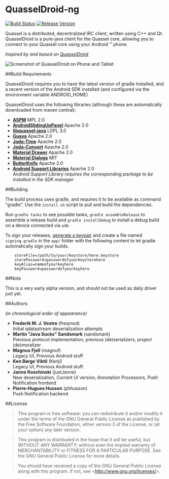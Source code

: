 # QuasselDroid-ng

[![Build Status](https://img.shields.io/jenkins/s/https/ci.kuschku.de/QuasselDroid-ng.svg)](https://ci.kuschku.de/job/QuasselDroid-ng/)
[![Release Version](http://github-release-version.herokuapp.com/github/justjanne/QuasselDroid-ng/release.svg?style=flat)](https://github.com/justjanne/QuasselDroid-ng/releases)

Quassel is a distributed, decentralized IRC client, written using C++ and Qt.
QuasselDroid is a pure-java client for the Quassel core, allowing you to connect
to your Quassel core using your Android ™ phone.

*Inspired by and based on [QuasselDroid](https://github.com/sandsmark/QuasselDroid)*

![Screenshot of QuasselDroid on Phone and Tablet](https://projects.kuschku.de/quasseldroid/assets/devices.png)

##Build Requirements

QuasselDroid requires you to have the latest version of gradle installed, and 
a recent version of the Android SDK installed (and configured via the
environment variable ANDROID_HOME)

QuasselDroid uses the following libraries (although these are automatically
downloaded from maven central):

* [**ASPM**](https://github.com/justjanne/aspm)
  MPL 2.0
* [**AndroidSlidingUpPanel**](https://github.com/justjanne/AndroidSlidingUpPanel)
  Apache 2.0
* [**libquassel-java**](https://github.com/justjanne/libquassel-java)
  LGPL 3.0
* [**Guava**](https://github.com/google/guava)
  Apache 2.0
* [**Joda-Time**](https://github.com/JodaOrg/joda-time/)
  Apache 2.0
* [**Joda-Convert**](https://github.com/JodaOrg/joda-convert)
  Apache 2.0
* [**Material Drawer**](https://github.com/mikepenz/MaterialDrawer)
  Apache 2.0
* [**Material Dialogs**](https://github.com/google/guava)
  MIT
* [**ButterKnife**](https://github.com/JakeWharton/butterknife/)
  Apache 2.0
* [**Android Support Libraries**](http://developer.android.com/tools/support-library/index.html)
  Apache 2.0  
  *Android Support Library requires the corresponding package to be installed in
  the SDK manager*

##Building

The build process uses gradle, and requires it to be available as command
"gradle". Use the `install.sh` script to pull and build the dependencies.

Run `gradle tasks` to see possible tasks, `gradle assembleRelease` to assemble a
release build and `gradle installDebug` to install a debug build on a device
connected via `adb`.

To sign your releases, [generate a keypair](http://developer.android.com/tools/publishing/app-signing.html)
and create a file named `signing.gradle` in the `app/` folder with the following
content to let gradle automatically sign your builds.

```
    storeFile=/path/to/your/keystore/here.keystore
    storePassword=passwordofyourkeystorehere
    keyAlias=nameofyourkeyhere
    keyPassword=passwordofyourkeyhere
```

##Note

This is a very early alpha version, and should not be used as daily driver
just yet.

##Authors

*(in chronological order of appearance)*

* **Frederik M. J. Vestre** (freqmod)  
  Initial qdatastream deserialization attempts
* **Martin "Java Sucks" Sandsmark** (sandsmark)  
  Previous protocol implementation, previous (de)serializers, project (de)moralizer
* **Magnus Fjell** (magnuf)  
  Legacy UI, Previous Android stuff
* **Ken Børge Viktil** (Kenji)  
  Legacy UI, Previous Android stuff
* **Janne Koschinski** (justJanne)  
  New deserialization, Current UI version, Annotation Processors, Push Notification frontend
* **Pierre-Hugues Husson** (phhusson)  
  Push Notification backend

##License

> This program is free software: you can redistribute it and/or modify it
> under the terms of the GNU General Public License as published by the Free
> Software Foundation, either version 3 of the License, or (at your option)
> any later version.

> This program is distributed in the hope that it will be useful,
> but WITHOUT ANY WARRANTY; without even the implied warranty of
> MERCHANTABILITY or FITNESS FOR A PARTICULAR PURPOSE.  See the
> GNU General Public License for more details.

> You should have received a copy of the GNU General Public License along
> with this program.  If not, see &lt;<http://www.gnu.org/licenses/>&gt;.
